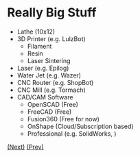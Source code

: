 # Really Big Stuff

* Lathe (10x12)
* 3D Printer (e.g. LulzBot)
  * Filament
  * Resin
  * Laser Sintering
* Laser (e.g. Epilog)
* Water Jet (e.g. Wazer)
* CNC Router (e.g. ShopBot)
* CNC Mill (e.g. Tormach)
* CAD/CAM Software
  * OpenSCAD (Free)
  * FreeCAD (Free)
  * Fusion360 (Free for now)
  * OnShape (Cloud/Subscription based)
  * Professional (e.g. SolidWorks, )

[(Next)](../space/README.md) [(Prev)](../bigger_iron/README.md)
